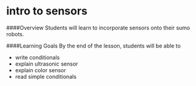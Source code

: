 # intro to sensors

####Overview
Students will learn to incorporate sensors onto their sumo robots. 

####Learning Goals
By the end of the lesson, students will be able to
* write conditionals
* explain ultrasonic sensor
* explain color sensor
* read simple conditionals
